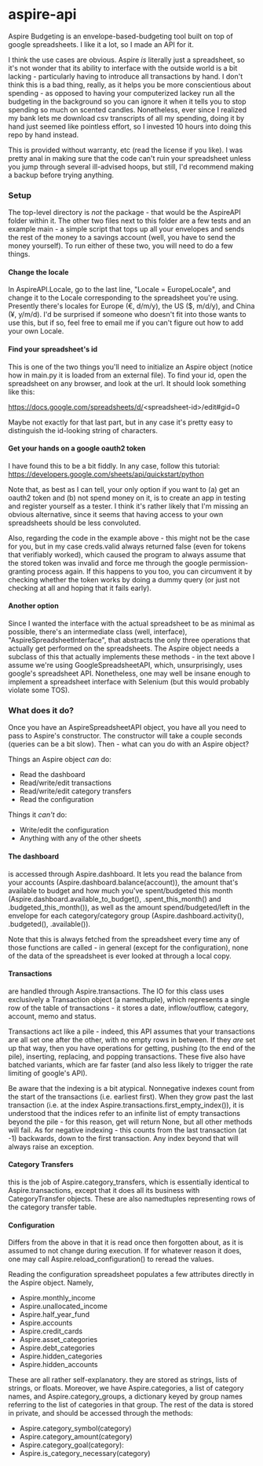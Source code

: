 # aspire-api

Aspire Budgeting is an envelope-based-budgeting tool built on top of google spreadsheets. I like it a lot, so I made an API for it.

I think the use cases are obvious. Aspire *is* literally just a spreadsheet, so it's not wonder that its ability to interface with the outside world is a bit lacking - particularly having to introduce all transactions by hand. I don't think this is a bad thing, really, as it helps you be more conscientious about spending - as opposed to having your computerized lackey run all the budgeting in the background so you can ignore it when it tells you to stop spending so much on scented candles. Nonetheless, ever since I realized my bank lets me download csv transcripts of all my spending, doing it by hand just seemed like pointless effort, so I invested 10 hours into doing this repo by hand instead.

This is provided without warranty, etc (read the license if you like). I was pretty anal in making sure that the code can't ruin your spreadsheet unless you jump through several ill-advised hoops, but still, I'd recommend making a backup before trying anything.

### Setup
The top-level directory is *not* the package - that would be the AspireAPI folder within it. The other two files next to this folder are a few tests and an example main - a simple script that tops up all your envelopes and sends the rest of the money to a savings account (well, you have to send the money yourself). To run either of these two, you will need to do a few things.

#### Change the locale

In AspireAPI.Locale, go to the last line, "Locale = EuropeLocale", and change it to the Locale corresponding to the spreadsheet you're using. Presently there's locales for Europe (€, d/m/y), the US ($, m/d/y), and China (¥, y/m/d). I'd be surprised if someone who doesn't fit into those wants to use this, but if so, feel free to email me if you can't figure out how to add your own Locale.

#### Find your spreadsheet's id

This is one of the two things you'll need to initialize an Aspire object (notice how in main.py it is loaded from an external file). To find your id, open the spreadsheet on any browser, and look at the url. It should look something like this:

https://docs.google.com/spreadsheets/d/<spreadsheet-id\>/edit#gid=0

Maybe not exactly for that last part, but in any case it's pretty easy to distinguish the id-looking string of characters.
  
#### Get your hands on a google oauth2 token
  
I have found this to be a bit fiddly. In any case, follow this tutorial: https://developers.google.com/sheets/api/quickstart/python
  
Note that, as best as I can tell, your only option if you want to (a) get an oauth2 token and (b) not spend money on it, is to create an app in testing and register yourself as a tester. I think it's rather likely that I'm missing an obvious alternative, since it seems that having access to your own spreadsheets should be less convoluted.

Also, regarding the code in the example above - this might not be the case for you, but in my case creds.valid always returned false (even for tokens that verifiably worked), which caused the program to always assume that the stored token was invalid and force me through the google permission-granting process again. If this happens to you too, you can circumvent it by checking whether the token works by doing a dummy query (or just not checking at all and hoping that it fails early).
  
#### Another option

Since I wanted the interface with the actual spreadsheet to be as minimal as possible, there's an intermediate class (well, interface), "AspireSpreadsheetInterface", that abstracts the only three operations that actually get performed on the spreadsheets. The Aspire object needs a subclass of this that actually implements these methods - in the text above I assume we're using GoogleSpreadsheetAPI, which, unsurprisingly, uses google's spreadsheet API. Nonetheless, one may well be insane enough to implement a spreadsheet interface with Selenium (but this would probably violate some TOS).
  
### What does it do?
  
Once you have an AspireSpreadsheetAPI object, you have all you need to pass to Aspire's constructor. The constructor will take a couple seconds (queries can be a bit slow). Then - what can you do with an Aspire object?
  
Things an Aspire object *can* do:
- Read the dashboard
- Read/write/edit transactions
- Read/write/edit category transfers
- Read the configuration
  
Things it *can't* do:
- Write/edit the configuration
- Anything with any of the other sheets

#### The dashboard

is accessed through Aspire.dashboard. It lets you read the balance from your accounts (Aspire.dashboard.balance(account)), the amount that's available to budget and how much you've spent/budgeted this month (Aspire.dashboard.available_to_budget(), .spent_this_month() and .budgeted_this_month()), as well as the amount spend/budgeted/left in the envelope for each category/category group (Aspire.dashboard.activity(), .budgeted(), .available()).
  
Note that this is always fetched from the spreadsheet every time any of those functions are called - in general (except for the configuration), none of the data of the spreadsheet is ever looked at through a local copy.
  
#### Transactions
  
are handled through Aspire.transactions. The IO for this class uses exclusively a Transaction object (a namedtuple), which represents a single row of the table of transactions - it stores a date, inflow/outflow, category, account, memo and status. 
  
Transactions act like a pile - indeed, this API assumes that your transactions are all set one after the other, with no empty rows in between. If they *are* set up that way, then you have operations for getting, pushing (to the end of the pile), inserting, replacing, and popping transactions. These five also have batched variants, which are far faster (and also less likely to trigger the rate limiting of google's API). 
  
Be aware that the indexing is a bit atypical. Nonnegative indexes count from the start of the transactions (i.e. earliest first). When they grow past the last transaction (i.e. at the index Aspire.transactions.first_empty_index()), it is understood that the indices refer to an infinite list of empty transactions beyond the pile - for this reason, get will return None, but all other methods will fail. As for negative indexing - this counts from the last transaction (at -1) backwards, down to the first transaction. Any index beyond that will always raise an exception.
  
#### Category Transfers
  
this is the job of Aspire.category_transfers, which is essentially identical to Aspire.transactions, except that it does all its business with CategoryTransfer objects. These are also namedtuples representing rows of the category transfer table.
  
#### Configuration
  
Differs from the above in that it is read once then forgotten about, as it is assumed to not change during execution. If for whatever reason it does, one may call Aspire.reload_configuration() to reread the values.
  
Reading the configuration spreadsheet populates a few attributes directly in the Aspire object. Namely,
  
- Aspire.monthly_income
- Aspire.unallocated_income
- Aspire.half_year_fund
- Aspire.accounts
- Aspire.credit_cards
- Aspire.asset_categories
- Aspire.debt_categories
- Aspire.hidden_categories
- Aspire.hidden_accounts
  
These are all rather self-explanatory. they are stored as strings, lists of strings, or floats. Moreover, we have Aspire.categories, a list of category names, and Aspire.category_groups, a dictionary keyed by group names referring to the list of categories in that group. The rest of the data is stored in private, and should be accessed through the methods:

- Aspire.category_symbol(category)
- Aspire.category_amount(category)
- Aspire.category_goal(category):
- Aspire.is_category_necessary(category)
  
  
